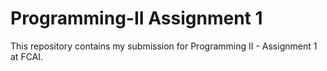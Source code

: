 # Programming-II Assignment 1
This repository contains my submission for Programming II - Assignment 1 at FCAI.
